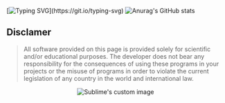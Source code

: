 [![Typing SVG](https://readme-typing-svg.herokuapp.com?color=36f723&lines=$+Hello+everyone!)](https://git.io/typing-svg)
![Anurag's GitHub stats](https://github-readme-stats.vercel.app/api?username=N1ckhack&show_icons=true&theme=cobalt)
## Disclamer
> All software provided on this page is provided solely for scientific and/or educational purposes.
The developer does not bear any responsibility for the consequences of using these programs in your projects or the misuse of programs in order to violate the current legislation of any country in the world and international law.

<p align="center">
  <img src="https://steamuserimages-a.akamaihd.net/ugc/766103125870689656/9E48219C70DF128F354B750DE0DB559167D44E20/?imw=512&amp;imh=234&amp;ima=fit&amp;impolicy=Letterbox&amp;imcolor=%23000000&amp;letterbox=true" alt="Sublime's custom image"/>
</p>
